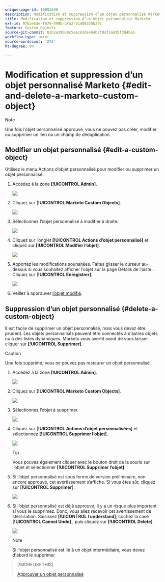 ```yaml
---
unique-page-id: 10093690
description: Modification et suppression d’un objet personnalisé Marketo - Documents Marketo - Documentation du produit
title: Modification et suppression d’un objet personnalisé Marketo
exl-id: 97bae63e-f679-490b-bfa2-51d88355b29c
feature: Custom Objects
source-git-commit: 02b2e39580c5eac63de4b4b7fdaf2a835fdd4ba5
workflow-type: tm+mt
source-wordcount: '273'
ht-degree: 0%

---
```


# Modification et suppression d’un objet personnalisé Marketo {#edit-and-delete-a-marketo-custom-object}

>[!NOTE]
>
>Une fois l’objet personnalisé approuvé, vous ne pouvez pas créer, modifier ou supprimer un lien ou un champ de déduplication.

## Modifier un objet personnalisé {#edit-a-custom-object}

Utilisez le menu Actions d’objet personnalisé pour modifier ou supprimer un objet personnalisé.

1. Accédez à la zone **[!UICONTROL Admin]**.

   ![](assets/edit-and-delete-a-marketo-custom-object-1.png)

1. Cliquez sur **[!UICONTROL Marketo Custom Objects]**.

   ![](assets/edit-and-delete-a-marketo-custom-object-2.png)

1. Sélectionnez l’objet personnalisé à modifier à droite.

   ![](assets/edit-and-delete-a-marketo-custom-object-3.png)

1. Cliquez sur l’onglet **[!UICONTROL Actions d’objet personnalisé]** et cliquez sur **[!UICONTROL Modifier l’objet]**.

   ![](assets/edit-and-delete-a-marketo-custom-object-4.png)

1. Apportez les modifications souhaitées. Faites glisser le curseur au-dessus si vous souhaitez afficher l’objet sur la page Détails de l’piste . Cliquez sur **[!UICONTROL Enregistrer]**.

   ![](assets/edit-and-delete-a-marketo-custom-object-5.png)

1. Veillez à approuver [l’objet modifié](/help/marketo/product-docs/administration/marketo-custom-objects/approve-a-custom-object.md).

## Suppression d’un objet personnalisé {#delete-a-custom-object}

Il est facile de supprimer un objet personnalisé, mais vous devez être prudent. Les objets personnalisés peuvent être connectés à d’autres objets ou à des listes dynamiques. Marketo vous avertit avant de vous laisser cliquer sur **[!UICONTROL Supprimer]**.

>[!CAUTION]
>
>Une fois supprimé, vous ne pouvez pas restaurer un objet personnalisé.

1. Accédez à la zone **[!UICONTROL Admin]**.

   ![](assets/edit-and-delete-a-marketo-custom-object-6.png)

1. Cliquez sur **[!UICONTROL Marketo Custom Objects]**.

   ![](assets/edit-and-delete-a-marketo-custom-object-7.png)

1. Sélectionnez l’objet à supprimer.

   ![](assets/edit-and-delete-a-marketo-custom-object-8.png)

1. Cliquez sur **[!UICONTROL Actions d’objet personnalisées]** et sélectionnez **[!UICONTROL Supprimer l’objet]**.

   ![](assets/edit-and-delete-a-marketo-custom-object-9.png)

   >[!TIP]
   >
   >Vous pouvez également cliquer avec le bouton droit de la souris sur l’objet et sélectionner **[!UICONTROL Supprimer l’objet]**.

1. Si l’objet personnalisé est sous forme de version préliminaire, non encore approuvé, cet avertissement s’affiche. Si vous êtes sûr, cliquez sur **[!UICONTROL Supprimer]**.

   ![](assets/edit-and-delete-a-marketo-custom-object-10.png)

1. Si l’objet personnalisé est déjà approuvé, il y a un risque plus important si vous le supprimez. Donc, vous allez recevoir cet avertissement de stérilisation. Saisissez **[!UICONTROL I understand]**, cochez la case **[!UICONTROL Cannot Undo]** , puis cliquez sur **[!UICONTROL Delete]**.

   ![](assets/edit-and-delete-a-marketo-custom-object-11.png)

   >[!NOTE]
   >
   >Si l&#39;objet personnalisé est lié à un objet intermédiaire, vous devez d&#39;abord le supprimer.

>[!MORELIKETHIS]
>
>[Approuver un objet personnalisé](/help/marketo/product-docs/administration/marketo-custom-objects/approve-a-custom-object.md)
